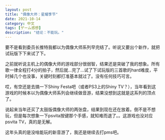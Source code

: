 ```yaml
---
layout: post
title: "偶像大师：星耀季节"
date: 2021-10-14
category: 中文
tags: [ゲーム感想]
description: "结论：不能玩。"
---
```


要不是看到委员长推特我都以为偶像大师系列早完结了。听说又要出个新作，就把试玩版下下来试了下。

之前就听说主机上的偶像大师的游戏部分很弱智，结果还是突破了我的想象。所有歌一律全程打4分的拍子，然后就...完了...试了下试玩版的三首歌的hard难度，平时掉几个也没事，关键时刻都打准基本就过了。没有任何技巧可言。

哎，有空还是去搞一下Shiny Festa吧（或者PS3上的Shiny TV？），当年看到这游戏的时候本以为偶像大师系列会继续做音游，结果没想到这就是这系列的顶点了。

说起来当年还买了太鼓版偶像大师的两张盘，结果到现在还在放着。倒不是不想玩，但是每次想象一下psvita按键那个手感，就知难而退了。。这游戏也没对应psvita TV，真的是无解。

这年头真的是没啥能玩的新音游了，我还是继续去打pms吧。